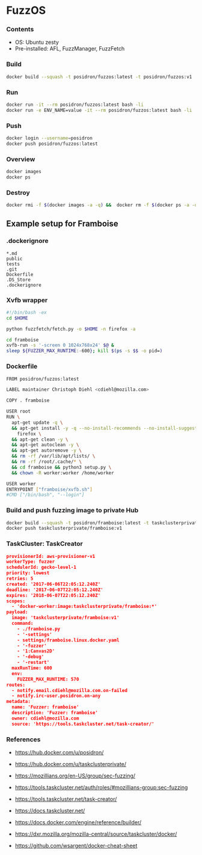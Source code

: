 # FuzzOS

### Contents
* OS: Ubuntu zesty
* Pre-installed: AFL, FuzzManager, FuzzFetch


### Build
```bash
docker build --squash -t posidron/fuzzos:latest -t posidron/fuzzos:v1 .
```

### Run
```bash
docker run -it --rm posidron/fuzzos:latest bash -li
docker run -e ENV_NAME=value -it --rm posidron/fuzzos:latest bash -li
```

### Push
```bash
docker login --username=posidron
docker push posidron/fuzzos:latest
```

### Overview
```bash
docker images
docker ps
```

### Destroy
```bash
docker rmi -f $(docker images -a -q) &&  docker rm -f $(docker ps -a -q)
```



## Example setup for Framboise

### .dockerignore
```
*.md
public
tests
.git
Dockerfile
.DS_Store
.dockerignore
```

### Xvfb wrapper
```bash
#!/bin/bash -ex
cd $HOME

python fuzzfetch/fetch.py -o $HOME -n firefox -a

cd framboise
xvfb-run -s '-screen 0 1024x768x24' $@ &
sleep ${FUZZER_MAX_RUNTIME:-600}; kill $(ps -s $$ -o pid=)
```

### Dockerfile
```bash
FROM posidron/fuzzos:latest

LABEL maintainer Christoph Diehl <cdiehl@mozilla.com>

COPY . framboise

USER root
RUN \
  apt-get update -q \
  && apt-get install -y -q --no-install-recommends --no-install-suggests \
    firefox \
  && apt-get clean -y \
  && apt-get autoclean -y \
  && apt-get autoremove -y \
  && rm -rf /var/lib/apt/lists/ \
  && rm -rf /root/.cache/* \
  && cd framboise && python3 setup.py \
  && chown -R worker:worker /home/worker

USER worker
ENTRYPOINT ["framboise/xvfb.sh"]
#CMD ["/bin/bash", "--login"]
```


### Build and push fuzzing image to private Hub
```bash
docker build --squash -t posidron/framboise:latest -t taskclusterprivate/framboise:v1 .
docker push taskclusterprivate/framboise:v1
```


### TaskCluster: TaskCreator
```json
provisionerId: aws-provisioner-v1
workerType: fuzzer
schedulerId: gecko-level-1
priority: lowest
retries: 5
created: '2017-06-06T22:05:12.240Z'
deadline: '2017-06-07T22:05:12.240Z'
expires: '2018-06-07T22:05:12.240Z'
scopes:
  - 'docker-worker:image:taskclusterprivate/framboise:*'
payload:
  image: 'taskclusterprivate/framboise:v1'
  command:
    - ./framboise.py
    - '-settings'
    - settings/framboise.linux.docker.yaml
    - '-fuzzer'
    - '1:Canvas2D'
    - '-debug'
    - '-restart'
  maxRunTime: 600
  env:
    FUZZER_MAX_RUNTIME: 570
routes:
  - notify.email.cdiehl@mozilla.com.on-failed
  - notify.irc-user.posidron.on-any
metadata:
  name: 'Fuzzer: framboise'
  description: 'Fuzzer: framboise'
  owner: cdiehl@mozilla.com
  source: 'https://tools.taskcluster.net/task-creator/'
```


### References
* https://hub.docker.com/u/posidron/
* https://hub.docker.com/u/taskclusterprivate/
* https://mozillians.org/en-US/group/sec-fuzzing/
* https://tools.taskcluster.net/auth/roles/#mozillians-group:sec-fuzzing
* https://tools.taskcluster.net/task-creator/

* https://docs.taskcluster.net/
* https://docs.docker.com/engine/reference/builder/
* https://dxr.mozilla.org/mozilla-central/source/taskcluster/docker/
* https://github.com/wsargent/docker-cheat-sheet
